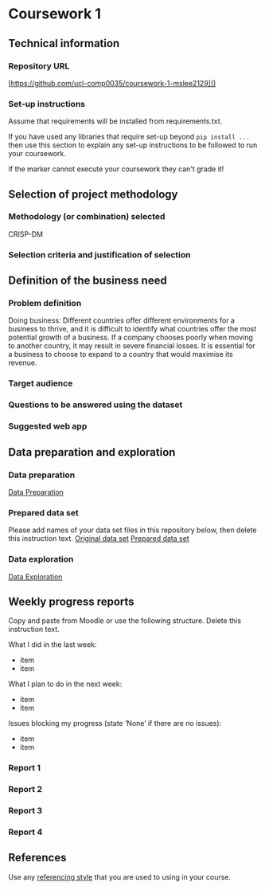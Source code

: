 # Coursework 1

## Technical information
### Repository URL
[https://github.com/ucl-comp0035/coursework-1-mslee2129]()

### Set-up instructions

Assume that requirements will be installed from requirements.txt.

If you have used any libraries that require set-up beyond `pip install ...` then use this section to explain any set-up
instructions to be followed to run your coursework.

If the marker cannot execute your coursework they can't grade it!


## Selection of project methodology
### Methodology (or combination) selected
CRISP-DM
### Selection criteria and justification of selection


## Definition of the business need
### Problem definition
Doing business: Different countries offer different environments for a business to thrive, and it is difficult to 
identify what countries offer the most potential growth of a business. If a company chooses poorly when moving to another
country, it may result in severe financial losses. It is essential for a business to choose to expand to a country that 
would maximise its revenue.
### Target audience

### Questions to be answered using the dataset

### Suggested web app

## Data preparation and exploration
### Data preparation

[Data Preparation](data_preparation.py)

### Prepared data set
Please add names of your data set files in this repository below, then delete this instruction text.
[Original data set]()
[Prepared data set]()

### Data exploration

[Data Exploration]()

## Weekly progress reports
Copy and paste from Moodle or use the following structure. Delete this instruction text.

What I did in the last week:
- item
- item

What I plan to do in the next week:
- item
- item

Issues blocking my progress (state ‘None’ if there are no issues):
- item
- item

### Report 1

### Report 2

### Report 3

### Report 4

## References
Use any [referencing style](https://library-guides.ucl.ac.uk/referencing-plagiarism/referencing-styles) that you are
used to using in your course.
